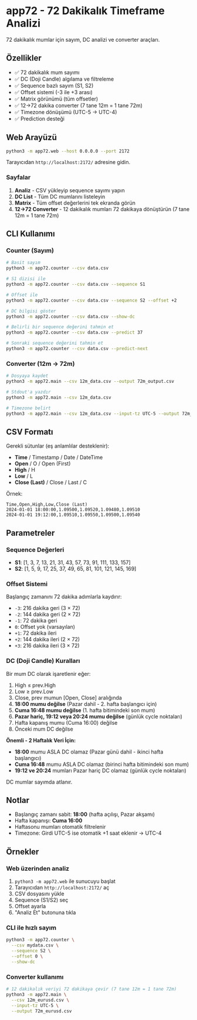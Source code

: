 # app72 - 72 Dakikalık Timeframe Analizi

72 dakikalık mumlar için sayım, DC analizi ve converter araçları.

## Özellikler

- ✅ 72 dakikalık mum sayımı
- ✅ DC (Doji Candle) algılama ve filtreleme
- ✅ Sequence bazlı sayım (S1, S2)
- ✅ Offset sistemi (-3 ile +3 arası)
- ✅ Matrix görünümü (tüm offsetler)
- ✅ 12→72 dakika converter (7 tane 12m = 1 tane 72m)
- ✅ Timezone dönüşümü (UTC-5 → UTC-4)
- ✅ Prediction desteği

## Web Arayüzü

```bash
python3 -m app72.web --host 0.0.0.0 --port 2172
```

Tarayıcıdan `http://localhost:2172/` adresine gidin.

### Sayfalar

1. **Analiz** - CSV yükleyip sequence sayımı yapın
2. **DC List** - Tüm DC mumlarını listeleyin
3. **Matrix** - Tüm offset değerlerini tek ekranda görün
4. **12→72 Converter** - 12 dakikalık mumları 72 dakikaya dönüştürün (7 tane 12m = 1 tane 72m)

## CLI Kullanımı

### Counter (Sayım)

```bash
# Basit sayım
python3 -m app72.counter --csv data.csv

# S1 dizisi ile
python3 -m app72.counter --csv data.csv --sequence S1

# Offset ile
python3 -m app72.counter --csv data.csv --sequence S2 --offset +2

# DC bilgisi göster
python3 -m app72.counter --csv data.csv --show-dc

# Belirli bir sequence değerini tahmin et
python3 -m app72.counter --csv data.csv --predict 37

# Sonraki sequence değerini tahmin et
python3 -m app72.counter --csv data.csv --predict-next
```

### Converter (12m → 72m)

```bash
# Dosyaya kaydet
python3 -m app72.main --csv 12m_data.csv --output 72m_output.csv

# Stdout'a yazdır
python3 -m app72.main --csv 12m_data.csv

# Timezone belirt
python3 -m app72.main --csv 12m_data.csv --input-tz UTC-5 --output 72m_data.csv
```

## CSV Formatı

Gerekli sütunlar (eş anlamlılar desteklenir):
- **Time** / Timestamp / Date / DateTime
- **Open** / O / Open (First)
- **High** / H
- **Low** / L
- **Close (Last)** / Close / Last / C

Örnek:
```csv
Time,Open,High,Low,Close (Last)
2024-01-01 18:00:00,1.09500,1.09520,1.09480,1.09510
2024-01-01 19:12:00,1.09510,1.09550,1.09500,1.09540
```

## Parametreler

### Sequence Değerleri
- **S1**: [1, 3, 7, 13, 21, 31, 43, 57, 73, 91, 111, 133, 157]
- **S2**: [1, 5, 9, 17, 25, 37, 49, 65, 81, 101, 121, 145, 169]

### Offset Sistemi
Başlangıç zamanını 72 dakika adımlarla kaydırır:
- `-3`: 216 dakika geri (3 × 72)
- `-2`: 144 dakika geri (2 × 72)
- `-1`: 72 dakika geri
- `0`: Offset yok (varsayılan)
- `+1`: 72 dakika ileri
- `+2`: 144 dakika ileri (2 × 72)
- `+3`: 216 dakika ileri (3 × 72)

### DC (Doji Candle) Kuralları

Bir mum DC olarak işaretlenir eğer:
1. High ≤ prev.High
2. Low ≥ prev.Low
3. Close, prev mumun [Open, Close] aralığında
4. **18:00 mumu değilse** (Pazar dahil - 2. hafta başlangıcı için)
5. **Cuma 16:48 mumu değilse** (1. hafta bitimindeki son mum)
6. **Pazar hariç, 19:12 veya 20:24 mumu değilse** (günlük cycle noktaları)
7. Hafta kapanış mumu (Cuma 16:00) değilse
8. Önceki mum DC değilse

**Önemli - 2 Haftalık Veri İçin:**
- **18:00** mumu ASLA DC olamaz (Pazar günü dahil - ikinci hafta başlangıcı)
- **Cuma 16:48** mumu ASLA DC olamaz (birinci hafta bitimindeki son mum)
- **19:12 ve 20:24** mumları Pazar hariç DC olamaz (günlük cycle noktaları)

DC mumlar sayımda atlanır.

## Notlar

- Başlangıç zamanı sabit: **18:00** (hafta açılışı, Pazar akşamı)
- Hafta kapanışı: **Cuma 16:00**
- Haftasonu mumları otomatik filtrelenir
- Timezone: Girdi UTC-5 ise otomatik +1 saat eklenir → UTC-4

## Örnekler

### Web üzerinden analiz
1. `python3 -m app72.web` ile sunucuyu başlat
2. Tarayıcıdan `http://localhost:2172/` aç
3. CSV dosyasını yükle
4. Sequence (S1/S2) seç
5. Offset ayarla
6. "Analiz Et" butonuna tıkla

### CLI ile hızlı sayım
```bash
python3 -m app72.counter \
  --csv mydata.csv \
  --sequence S2 \
  --offset 0 \
  --show-dc
```

### Converter kullanımı
```bash
# 12 dakikalık veriyi 72 dakikaya çevir (7 tane 12m = 1 tane 72m)
python3 -m app72.main \
  --csv 12m_eurusd.csv \
  --input-tz UTC-5 \
  --output 72m_eurusd.csv
```
